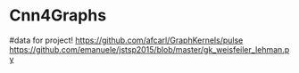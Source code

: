 # Cnn4Graphs
#data for project!
https://github.com/afcarl/GraphKernels/pulse 
https://github.com/emanuele/jstsp2015/blob/master/gk_weisfeiler_lehman.py

